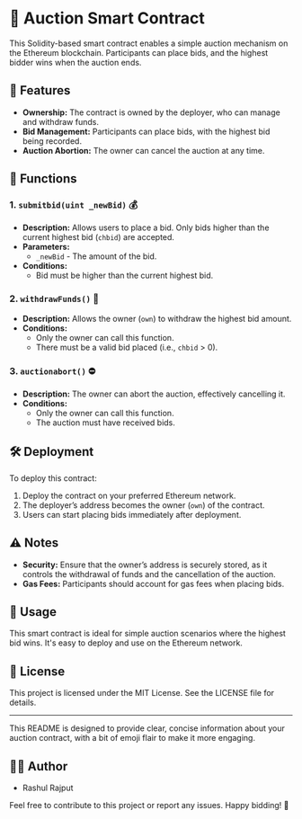# 🏦 Auction Smart Contract

This Solidity-based smart contract enables a simple auction mechanism on the Ethereum blockchain. Participants can place bids, and the highest bidder wins when the auction ends.

## 📜 Features

- **Ownership:** The contract is owned by the deployer, who can manage and withdraw funds.
- **Bid Management:** Participants can place bids, with the highest bid being recorded.
- **Auction Abortion:** The owner can cancel the auction at any time.

## 🔧 Functions

### 1. `submitbid(uint _newBid)` 💰
- **Description:** Allows users to place a bid. Only bids higher than the current highest bid (`chbid`) are accepted.
- **Parameters:** 
  - `_newBid` - The amount of the bid.
- **Conditions:**
  - Bid must be higher than the current highest bid.

### 2. `withdrawFunds()` 🏦
- **Description:** Allows the owner (`own`) to withdraw the highest bid amount.
- **Conditions:**
  - Only the owner can call this function.
  - There must be a valid bid placed (i.e., `chbid` > 0).

### 3. `auctionabort()` ⛔️
- **Description:** The owner can abort the auction, effectively cancelling it.
- **Conditions:**
  - Only the owner can call this function.
  - The auction must have received bids.

## 🛠️ Deployment

To deploy this contract:

1. Deploy the contract on your preferred Ethereum network.
2. The deployer’s address becomes the owner (`own`) of the contract.
3. Users can start placing bids immediately after deployment.

## ⚠️ Notes

- **Security:** Ensure that the owner’s address is securely stored, as it controls the withdrawal of funds and the cancellation of the auction.
- **Gas Fees:** Participants should account for gas fees when placing bids.

## 🚀 Usage

This smart contract is ideal for simple auction scenarios where the highest bid wins. It's easy to deploy and use on the Ethereum network.

## 📝 License

This project is licensed under the MIT License. See the LICENSE file for details.

---

This README is designed to provide clear, concise information about your auction contract, with a bit of emoji flair to make it more engaging.
## 👨‍💻 Author

- Rashul Rajput

Feel free to contribute to this project or report any issues. Happy bidding! 🎉

